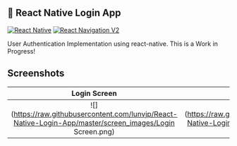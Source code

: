 ## 🚀 React Native Login App

[![React Native](https://img.shields.io/badge/React%20Native-v0.58.6-blue.svg)](https://facebook.github.io/react-native/)
[![React Navigation V2](https://img.shields.io/badge/React%20Navigation-v3.3.2-blue.svg)](https://reactnavigation.org/)

User Authentication Implementation using react-native. This is a Work in Progress!

## Screenshots

Login Screen              |  Login Screen GIF
:-------------------------:|:-------------------------:
![](https://raw.githubusercontent.com/lunvjp/React-Native-Login-App/master/screen_images/Login Screen.png)  |  ![]](https://raw.githubusercontent.com/lunvjp/React-Native-Login-App/master/screen_images/Login Screen.gif)


